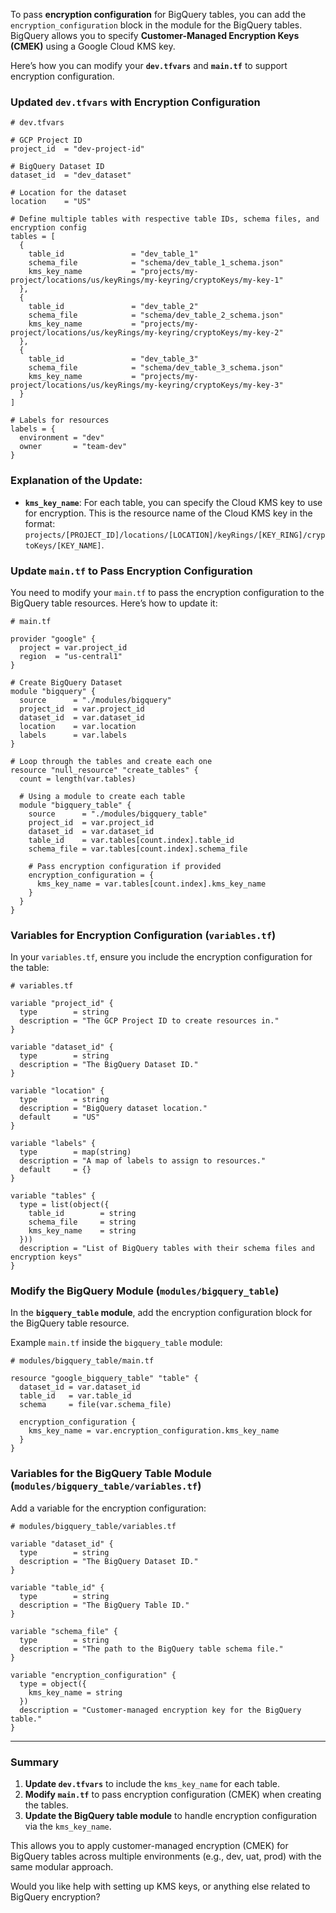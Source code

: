 To pass **encryption configuration** for BigQuery tables, you can add the `encryption_configuration` block in the module for the BigQuery tables. BigQuery allows you to specify **Customer-Managed Encryption Keys (CMEK)** using a Google Cloud KMS key. 

Here’s how you can modify your **`dev.tfvars`** and **`main.tf`** to support encryption configuration.

### Updated `dev.tfvars` with Encryption Configuration

```hcl
# dev.tfvars

# GCP Project ID
project_id  = "dev-project-id"

# BigQuery Dataset ID
dataset_id  = "dev_dataset"

# Location for the dataset
location    = "US"

# Define multiple tables with respective table IDs, schema files, and encryption config
tables = [
  {
    table_id               = "dev_table_1"
    schema_file            = "schema/dev_table_1_schema.json"
    kms_key_name           = "projects/my-project/locations/us/keyRings/my-keyring/cryptoKeys/my-key-1"
  },
  {
    table_id               = "dev_table_2"
    schema_file            = "schema/dev_table_2_schema.json"
    kms_key_name           = "projects/my-project/locations/us/keyRings/my-keyring/cryptoKeys/my-key-2"
  },
  {
    table_id               = "dev_table_3"
    schema_file            = "schema/dev_table_3_schema.json"
    kms_key_name           = "projects/my-project/locations/us/keyRings/my-keyring/cryptoKeys/my-key-3"
  }
]

# Labels for resources
labels = {
  environment = "dev"
  owner       = "team-dev"
}
```

### Explanation of the Update:
- **`kms_key_name`**: For each table, you can specify the Cloud KMS key to use for encryption. This is the resource name of the Cloud KMS key in the format: `projects/[PROJECT_ID]/locations/[LOCATION]/keyRings/[KEY_RING]/cryptoKeys/[KEY_NAME]`.
  
### Update `main.tf` to Pass Encryption Configuration

You need to modify your `main.tf` to pass the encryption configuration to the BigQuery table resources. Here’s how to update it:

```hcl
# main.tf

provider "google" {
  project = var.project_id
  region  = "us-central1"
}

# Create BigQuery Dataset
module "bigquery" {
  source      = "./modules/bigquery"
  project_id  = var.project_id
  dataset_id  = var.dataset_id
  location    = var.location
  labels      = var.labels
}

# Loop through the tables and create each one
resource "null_resource" "create_tables" {
  count = length(var.tables)

  # Using a module to create each table
  module "bigquery_table" {
    source      = "./modules/bigquery_table"
    project_id  = var.project_id
    dataset_id  = var.dataset_id
    table_id    = var.tables[count.index].table_id
    schema_file = var.tables[count.index].schema_file

    # Pass encryption configuration if provided
    encryption_configuration = {
      kms_key_name = var.tables[count.index].kms_key_name
    }
  }
}
```

### Variables for Encryption Configuration (`variables.tf`)

In your `variables.tf`, ensure you include the encryption configuration for the table:

```hcl
# variables.tf

variable "project_id" {
  type        = string
  description = "The GCP Project ID to create resources in."
}

variable "dataset_id" {
  type        = string
  description = "The BigQuery Dataset ID."
}

variable "location" {
  type        = string
  description = "BigQuery dataset location."
  default     = "US"
}

variable "labels" {
  type        = map(string)
  description = "A map of labels to assign to resources."
  default     = {}
}

variable "tables" {
  type = list(object({
    table_id        = string
    schema_file     = string
    kms_key_name    = string
  }))
  description = "List of BigQuery tables with their schema files and encryption keys"
}
```

### Modify the BigQuery Module (`modules/bigquery_table`)

In the **`bigquery_table` module**, add the encryption configuration block for the BigQuery table resource. 

Example `main.tf` inside the `bigquery_table` module:

```hcl
# modules/bigquery_table/main.tf

resource "google_bigquery_table" "table" {
  dataset_id = var.dataset_id
  table_id   = var.table_id
  schema     = file(var.schema_file)

  encryption_configuration {
    kms_key_name = var.encryption_configuration.kms_key_name
  }
}
```

### Variables for the BigQuery Table Module (`modules/bigquery_table/variables.tf`)

Add a variable for the encryption configuration:

```hcl
# modules/bigquery_table/variables.tf

variable "dataset_id" {
  type        = string
  description = "The BigQuery Dataset ID."
}

variable "table_id" {
  type        = string
  description = "The BigQuery Table ID."
}

variable "schema_file" {
  type        = string
  description = "The path to the BigQuery table schema file."
}

variable "encryption_configuration" {
  type = object({
    kms_key_name = string
  })
  description = "Customer-managed encryption key for the BigQuery table."
}
```

---

### Summary

1. **Update `dev.tfvars`** to include the `kms_key_name` for each table.
2. **Modify `main.tf`** to pass encryption configuration (CMEK) when creating the tables.
3. **Update the BigQuery table module** to handle encryption configuration via the `kms_key_name`.

This allows you to apply customer-managed encryption (CMEK) for BigQuery tables across multiple environments (e.g., dev, uat, prod) with the same modular approach.

Would you like help with setting up KMS keys, or anything else related to BigQuery encryption?
